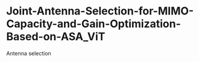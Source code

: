 # Joint-Antenna-Selection-for-MIMO-Capacity-and-Gain-Optimization-Based-on-ASA_ViT
Antenna selection
